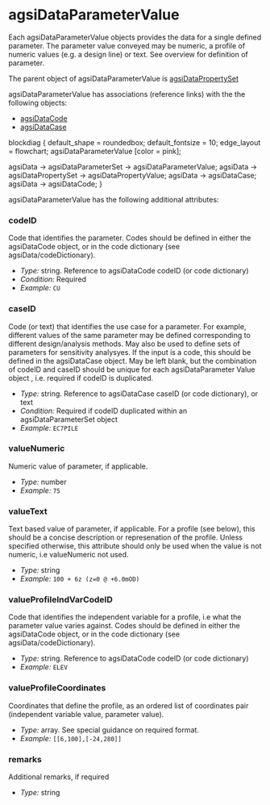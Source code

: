
# agsiDataParameterValue

Each agsiDataParameterValue objects provides the data for a single defined parameter. The parameter value conveyed may be numeric, a profile of numeric values (e.g. a design line) or text. See overview for definition of parameter.

The parent object of agsiDataParameterValue is [agsiDataPropertySet](/AGSi_Documentation_Data_agsiPrepertySet#agsiDataPropertySet)

agsiDataParameterValue has associations (reference links) with the the following objects:

* [agsiDataCode](/AGSi_Documentation_Data_agsiDataCode#agsiDataCode)
* [agsiDataCase](/AGSi_Documentation_Data_agsiDataCase#agsiDataCase)


blockdiag {
  default_shape = roundedbox;
  default_fontsize = 10;
  edge_layout = flowchart;
  agsiDataParameterValue [color = pink];

  agsiData -> agsiDataParameterSet -> agsiDataParameterValue;
  agsiData -> agsiDataPropertySet -> agsiDataPropertyValue;
  agsiData -> agsiDataCase;
  agsiData -> agsiDataCode;
}

agsiDataParameterValue has the following additional attributes:

### codeID

Code that identifies the parameter. Codes should be defined in either the agsiDataCode object, or in the code dictionary (see agsiData/codeDictionary).

- *Type:* string. Reference to agsiDataCode codeID (or code dictionary)
- *Condition:* Required
- *Example:* ``CU``


### caseID

Code (or text) that identifies the use case for a parameter. For example, different values of the same parameter may be defined corresponding to different design/analysis methods. May also be used to define sets of parameters for sensitivity analysyes. If the input is a code, this should be defined in the agsiDataCase object. May be left blank, but the combination of codeID and caseID should be unique for each agsiDataParameter Value object , i.e. required if codeID is duplicated.

- *Type:* string. Reference to agsiDataCase caseID (or code dictionary), or text
-   *Condition:* Required if codeID duplicated within an agsiDataParameterSet object
-   *Example:* ``EC7PILE``


### valueNumeric

Numeric value of parameter, if applicable.

- *Type:* number
-   *Example:* ``75``

### valueText

Text based value of parameter, if applicable. For a profile (see below), this should be a concise description or represenation of the profile. Unless specified otherwise, this attribute should only be used when the value is not numeric, i.e valueNumeric not used.

- *Type:* string
-   *Example:* ``100 + 6z (z=0 @ +6.0mOD)``


### valueProfileIndVarCodeID

Code that identifies the independent variable for a profile, i.e what the parameter value varies against. Codes should be defined in either the agsiDataCode object, or in the code dictionary (see agsiData/codeDictionary).

- *Type:* string. Reference to agsiDataCode codeID (or code dictionary)
-   *Example:* ``ELEV``


### valueProfileCoordinates

Coordinates that define the profile, as an ordered list of coordinates pair (independent variable value, parameter value).

- *Type:* array. See special guidance on required format.
-   *Example:* ``[[6,100],[-24,280]]``


### remarks

Additional remarks, if required

- *Type:* string
